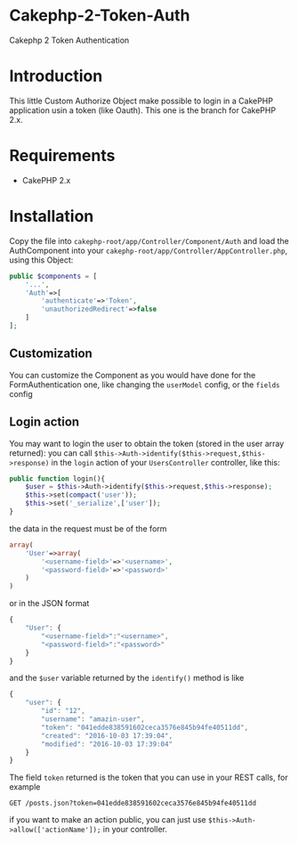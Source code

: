 # Cakephp-2-Token-Auth
Cakephp 2 Token Authentication

# Introduction

This little Custom Authorize Object make possible to login in a CakePHP application usin a token (like Oauth). This one is the branch for CakePHP 2.x.

# Requirements

* CakePHP 2.x

# Installation

Copy the file into `cakephp-root/app/Controller/Component/Auth` and load the AuthComponent into your `cakephp-root/app/Controller/AppController.php`, using this Object:

```php
public $components = [
	'...',
	'Auth'=>[
		'authenticate'=>'Token',
		'unauthorizedRedirect'=>false
	]
];
```
## Customization

You can customize the Component as you would have done for the FormAuthentication one, like changing the `userModel` config, or the `fields` config

## Login action

You may want to login the user to obtain the token (stored in the user array returned): you can call `$this->Auth->identify($this->request,$this->response)` in the `login` action of your `UsersController` controller, like this:

```PHP
public function login(){
	$user = $this->Auth->identify($this->request,$this->response);
	$this->set(compact('user'));
	$this->set('_serialize',['user']);
}
```

the data in the request must be of the form

```PHP
array(
	'User'=>array(
		'<username-field>'=>'<username>',
		'<password-field>'=>'<password>'
	)
)
```

or in the JSON format

```javascript
{
	"User": {
		"<username-field>":"<username>",
		"<password-field>":"<password>"
	}
}
```

and the `$user` variable returned by the `identify()` method is like

```javascript
{
    "user": {
        "id": "12",
        "username": "amazin-user",
        "token": "041edde838591602ceca3576e845b94fe40511dd",
        "created": "2016-10-03 17:39:04",
        "modified": "2016-10-03 17:39:04"
    }
}
```

The field `token` returned is the token that you can use in your REST calls, for example

```
GET /posts.json?token=041edde838591602ceca3576e845b94fe40511dd
```

if you want to make an action public, you can just use `$this->Auth->allow(['actionName']);` in your controller.